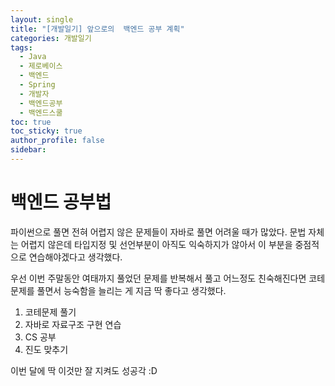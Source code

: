 ```yaml
---
layout: single
title: "[개발일기] 앞으로의  백엔드 공부 계획"
categories: 개발일기
tags:
  - Java
  - 제로베이스
  - 백엔드
  - Spring
  - 개발자
  - 백엔드공부
  - 백엔드스쿨
toc: true
toc_sticky: true
author_profile: false
sidebar:
---
```

# 백엔드 공부법

파이썬으로 풀면 전혀 어렵지 않은 문제들이 자바로 풀면 어려울 때가 많았다.
문법 자체는 어렵지 않은데 타입지정 및 선언부분이 아직도 익숙하지가 않아서 이 부분을 중점적으로 연습해야겠다고 생각했다.  

우선 이번 주말동안 여태까지 풀었던 문제를 반복해서 풀고 어느정도 친숙해진다면 코테 문제를 풀면서 능숙함을 늘리는 게 지금 딱 좋다고 생각했다.   

1. 코테문제 풀기
2. 자바로 자료구조 구현 연습
3. CS 공부 
4. 진도 맞추기

이번 달에 딱 이것만 잘 지켜도 성공각 :D
